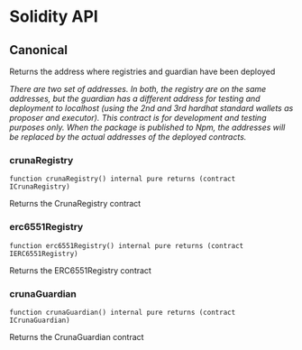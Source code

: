 # Solidity API

## Canonical

Returns the address where registries and guardian have been deployed

_There are two set of addresses. In both, the registry are on the same addresses, but
the guardian has a different address for testing and deployment to localhost (using the 2nd
and 3rd hardhat standard wallets as proposer and executor).
This contract is for development and testing purposes only. When the package is published
to Npm, the addresses will be replaced by the actual addresses of the deployed contracts._

### crunaRegistry

```solidity
function crunaRegistry() internal pure returns (contract ICrunaRegistry)
```

Returns the CrunaRegistry contract

### erc6551Registry

```solidity
function erc6551Registry() internal pure returns (contract IERC6551Registry)
```

Returns the ERC6551Registry contract

### crunaGuardian

```solidity
function crunaGuardian() internal pure returns (contract ICrunaGuardian)
```

Returns the CrunaGuardian contract

